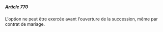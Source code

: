 ##### Article 770

L'option ne peut être exercée avant l'ouverture de la succession, même par contrat de mariage.

